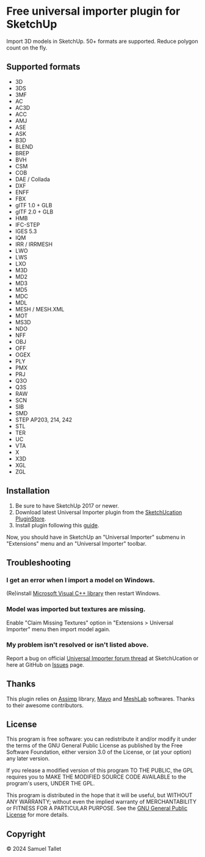 # Free universal importer plugin for SketchUp

Import 3D models in SketchUp. 50+ formats are supported. Reduce polygon count on the fly.

## Supported formats

- 3D
- 3DS
- 3MF
- AC
- AC3D
- ACC
- AMJ
- ASE
- ASK
- B3D
- BLEND
- BREP
- BVH
- CSM
- COB
- DAE / Collada
- DXF
- ENFF
- FBX
- glTF 1.0 + GLB
- glTF 2.0 + GLB
- HMB
- IFC-STEP
- IGES 5.3
- IQM
- IRR / IRRMESH
- LWO
- LWS
- LXO
- M3D
- MD2
- MD3
- MD5
- MDC
- MDL
- MESH / MESH.XML
- MOT
- MS3D
- NDO
- NFF
- OBJ
- OFF
- OGEX
- PLY
- PMX
- PRJ
- Q3O
- Q3S
- RAW
- SCN
- SIB
- SMD
- STEP AP203, 214, 242
- STL
- TER
- UC
- VTA
- X
- X3D
- XGL
- ZGL

## Installation

1. Be sure to have SketchUp 2017 or newer.
2. Download latest Universal Importer plugin from the [SketchUcation PluginStore](https://sketchucation.com/plugin/2275-universal_importer).
3. Install plugin following this [guide](https://www.youtube.com/watch?v=tyM5f81eRno).

Now, you should have in SketchUp an "Universal Importer" submenu in "Extensions" menu and an "Universal Importer" toolbar.

## Troubleshooting

### I get an error when I import a model on Windows.

(Re)install [Microsoft Visual C++ library](https://aka.ms/vs/17/release/vc_redist.x64.exe) then restart Windows.

### Model was imported but textures are missing.

Enable "Claim Missing Textures" option in "Extensions > Universal Importer" menu then import model again.

### My problem isn't resolved or isn't listed above.

Report a bug on official [Universal Importer forum thread](https://sketchucation.com/forums/viewtopic.php?f=323&t=71951) at SketchUcation or here at GitHub on [Issues](https://github.com/SamuelTallet/SketchUp-Universal-Importer-Plugin/issues) page.

## Thanks

This plugin relies on [Assimp](https://github.com/assimp/assimp) library, [Mayo](https://github.com/fougue/mayo) and [MeshLab](https://github.com/cnr-isti-vclab/meshlab) softwares. Thanks to their awesome contributors.

## License

This program is free software: you can redistribute it and/or modify it under the terms of the GNU General Public License as published by the Free Software Foundation, either version 3.0 of the License, or (at your option) any later version.

If you release a modified version of this program TO THE PUBLIC, the GPL requires you to MAKE THE MODIFIED SOURCE CODE AVAILABLE to the program's users, UNDER THE GPL.

This program is distributed in the hope that it will be useful, but WITHOUT ANY WARRANTY; without even the implied warranty of MERCHANTABILITY or FITNESS FOR A PARTICULAR PURPOSE. See the [GNU General Public License](https://www.gnu.org/licenses/gpl.html) for more details.

## Copyright

© 2024 Samuel Tallet
